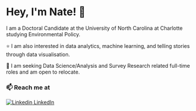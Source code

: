 # Hey, I'm Nate! 👋

I am a Doctoral Candidate at the University of North Carolina at Charlotte studying Environmental Policy.

⭐ I am also interested in data analytics, machine learning, and telling stories through data visualisation.

💼 I am seeking Data Science/Analysis and Survey Research related full-time roles and am open to relocate.

### 📫 Reach me at 


[![Linkedin](https://i.stack.imgur.com/gVE0j.png) LinkedIn](https://www.linkedin.com/in/nathanduma/)
